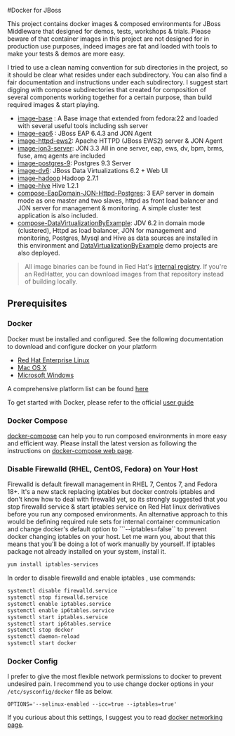 #Docker for JBoss

This project contains docker images & composed environments for JBoss Middleware that designed for demos, tests, workshops & trials. Please beware of that container images in this project are not designed for in production use purposes, indeed images are fat and loaded with tools to make your tests & demos are more easy.

I tried to use a clean naming convention for sub directories in the project, so it should be clear what resides under each subdirectory. You can also find a fair documentation  and instructions under each subdirectory. I suggest start digging with compose subdirectories that created for composition of several components working together for a certain purpose, than build required images & start playing.

- [image-base](./image-base/README.md) : A Base image that extended from fedora:22 and loaded with several useful tools including ssh server
- [image-eap6](./image-eap6/README.md) : JBoss EAP 6.4.3 and JON Agent
- [image-httpd-ews2](./image-httpd-ews2/README.md): Apache HTTPD (JBoss EWS2) server & JON Agent
- [image-jon3-server](./image-jon3-server/README.md): JON 3.3 All in one server, eap, ews, dv, bpm, brms, fuse, amq agents are included
- [image-postgres-9](./image-postgres-9/README.md): Postgres 9.3 Server
- [image-dv6](./image-dv6/README.md): JBoss Data Virtualizations 6.2 + Web UI
- [image-hadoop](./image-hadoop/README.md) Hadoop 2.7.1
- [image-hive](./image-hive/README.md) Hive 1.2.1
- [compose-EapDomain-JON-Httpd-Postgres](./compose-EapDomain-JON-Httpd-Postgres/README.md): 3 EAP server in domain mode as one master and two slaves, httpd as front load balancer and JON server for management & monitoring. A simple cluster test application is also included.
- [compose-DataVirtualizationByExample](./compose-DataVirtualizationByExample/README.md): JDV 6.2 in domain mode (clustered), Httpd as load balancer, JON for management and monitoring, Postgres, Mysql and Hive as data sources are installed in this environment and [DataVirtualizationByExample](https://github.com/DataVirtualizationByExample) demo projects are also deployed.

> All image binaries can be found in Red Hat's [internal registry](http:/docker-registry.usersys.redhat.com). If you're an RedHatter, you can download images from that repository instead of building locally.

## Prerequisites

### Docker

Docker must be installed and configured. See the following documentation to download and configure docker on your platform

* [Red Hat Enterprise Linux](https://docs.docker.com/installation/rhel/)
* [Mac OS X](https://docs.docker.com/installation/mac/)
* [Microsoft Windows](https://docs.docker.com/installation/windows/)

A comprehensive platform list can be found [here](https://docs.docker.com/installation/)

To get started with Docker, please refer to the official [user guide](https://docs.docker.com/userguide/)

### Docker Compose
[docker-compose](https://docs.docker.com/compose/) can help you to run composed environments in more easy and efficient way. Please install the latest version as following the instructions on [docker-compose web page](https://docs.docker.com/compose/install/).

### Disable Firewalld (RHEL, CentOS, Fedora) on Your Host
Firewalld is default firewall management in RHEL 7, Centos 7, and Fedora 18+. It's a new stack replacing iptables but docker controls iptables and don't know how to deal with firewalld yet, so its strongly suggested that you stop firewalld service & start iptables service on Red Hat linux derivatives before you run any composed environments.  An alternative approach to this would be defining required rule sets for internal container communication and change docker's default option to ```--iptables=false`` to prevent docker changing iptables on your host. Let me warn you, about that this means that you'll be doing a lot of work manually by yourself.
  If iptables package not already installed on your system, install it.
```bash
yum install iptables-services
```
In order to disable firewalld and enable iptables , use commands:

```bash
systemctl disable firewalld.service
systemctl stop firewalld.service
systemctl enable iptables.service
systemctl enable ip6tables.service
systemctl start iptables.service
systemctl start ip6tables.service
systemctl stop docker
systemctl daemon-reload
systemctl start docker
```


### Docker Config

I prefer to give the most flexible network permissions to docker to prevent undesired pain. I recommend you to use change docker options in  your ```/etc/sysconfig/docker``` file as below.

```
OPTIONS='--selinux-enabled --icc=true --iptables=true'
```
If you curious about this settings, I suggest you to read [docker networking page](https://docs.docker.com/articles/networking/#between-containers).
